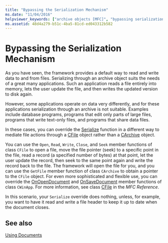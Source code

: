 ```yaml
---
title: "Bypassing the Serialization Mechanism"
ms.date: "11/04/2016"
helpviewer_keywords: ["archive objects [MFC]", "bypassing serialization", "archives [MFC], serialization", "serialization [MFC], bypassing", "archives [MFC]", "serialization [MFC], role of framework", "serialization [MFC], overriding"]
ms.assetid: 48d4a279-b51c-4ba5-81cd-ed043312b582
---
```

# Bypassing the Serialization Mechanism

As you have seen, the framework provides a default way to read and write data to and from files. Serializing through an archive object suits the needs of a great many applications. Such an application reads a file entirely into memory, lets the user update the file, and then writes the updated version to disk again.

However, some applications operate on data very differently, and for these applications serialization through an archive is not suitable. Examples include database programs, programs that edit only parts of large files, programs that write text-only files, and programs that share data files.

In these cases, you can override the [Serialize](../mfc/reference/cobject-class.md#serialize) function in a different way to mediate file actions through a [CFile](../mfc/reference/cfile-class.md) object rather than a [CArchive](../mfc/reference/carchive-class.md) object.

You can use the `Open`, `Read`, `Write`, `Close`, and `Seek` member functions of class `CFile` to open a file, move the file pointer (seek) to a specific point in the file, read a record (a specified number of bytes) at that point, let the user update the record, then seek to the same point again and write the record back to the file. The framework will open the file for you, and you can use the `GetFile` member function of class `CArchive` to obtain a pointer to the `CFile` object. For even more sophisticated and flexible use, you can override the [OnOpenDocument](../mfc/reference/cdocument-class.md#onopendocument) and [OnSaveDocument](../mfc/reference/cdocument-class.md#onsavedocument) member functions of class `CWinApp`. For more information, see class [CFile](../mfc/reference/cfile-class.md) in the *MFC Reference*.

In this scenario, your `Serialize` override does nothing, unless, for example, you want to have it read and write a file header to keep it up to date when the document closes.

## See also

[Using Documents](../mfc/using-documents.md)
